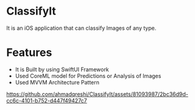 # ClassifyIt
It is an iOS application that can classify Images of any type.

 # Features 
* It is Built by using SwiftUI Framework
* Used CoreML model for Predictions or Analysis of Images
* Used MVVM Architecture Pattern


https://github.com/ahmadqreshi/ClassifyIt/assets/81093987/2bc36d9d-cc6c-4101-b752-d447f49427c7


